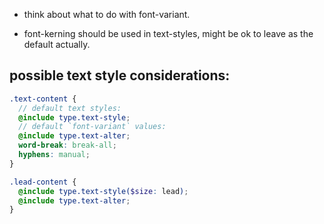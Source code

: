 - think about what to do with font-variant.

- font-kerning should be used in text-styles, might be ok to leave as the default actually.


## possible text style considerations:
```scss
.text-content {
  // default text styles:
  @include type.text-style;
  // default `font-variant` values:
  @include type.text-alter;
  word-break: break-all;
  hyphens: manual;
}

.lead-content {
  @include type.text-style($size: lead);
  @include type.text-alter;
}
```
